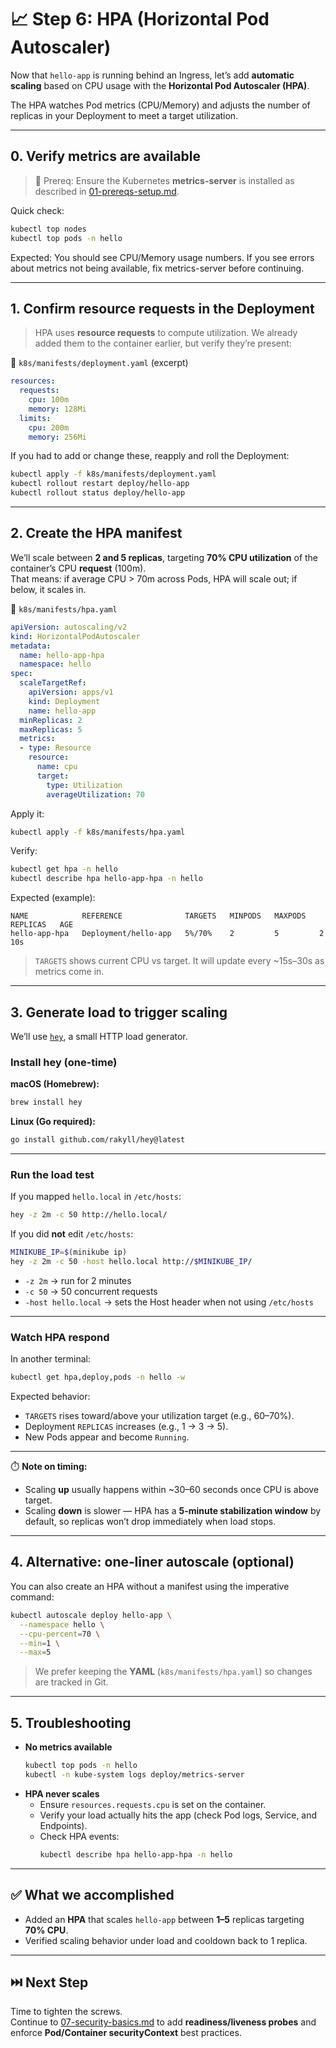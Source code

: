 # 📈 Step 6: HPA (Horizontal Pod Autoscaler)

Now that `hello-app` is running behind an Ingress, let’s add **automatic scaling** based on CPU usage with the **Horizontal Pod Autoscaler (HPA)**.

The HPA watches Pod metrics (CPU/Memory) and adjusts the number of replicas in your Deployment to meet a target utilization.

---

## 0. Verify metrics are available

> 📌 Prereq: Ensure the Kubernetes **metrics-server** is installed as described in [01-prereqs-setup.md](01-prereqs-setup.md).

Quick check:

```bash
kubectl top nodes
kubectl top pods -n hello
```

Expected: You should see CPU/Memory usage numbers. If you see errors about metrics not being available, fix metrics-server before continuing.

---

## 1. Confirm resource requests in the Deployment

> HPA uses **resource requests** to compute utilization. We already added them to the container earlier, but verify they’re present:

📄 `k8s/manifests/deployment.yaml` (excerpt)

```yaml
resources:
  requests:
    cpu: 100m
    memory: 128Mi
  limits:
    cpu: 200m
    memory: 256Mi
```

If you had to add or change these, reapply and roll the Deployment:

```bash
kubectl apply -f k8s/manifests/deployment.yaml
kubectl rollout restart deploy/hello-app
kubectl rollout status deploy/hello-app
```

---

## 2. Create the HPA manifest

We’ll scale between **2 and 5 replicas**, targeting **70% CPU utilization** of the container’s CPU **request** (100m).  
That means: if average CPU > 70m across Pods, HPA will scale out; if below, it scales in.

📄 `k8s/manifests/hpa.yaml`

```yaml
apiVersion: autoscaling/v2
kind: HorizontalPodAutoscaler
metadata:
  name: hello-app-hpa
  namespace: hello
spec:
  scaleTargetRef:
    apiVersion: apps/v1
    kind: Deployment
    name: hello-app
  minReplicas: 2
  maxReplicas: 5
  metrics:
  - type: Resource
    resource:
      name: cpu
      target:
        type: Utilization
        averageUtilization: 70
```

Apply it:

```bash
kubectl apply -f k8s/manifests/hpa.yaml
```

Verify:

```bash
kubectl get hpa -n hello
kubectl describe hpa hello-app-hpa -n hello
```

Expected (example):

```
NAME            REFERENCE              TARGETS   MINPODS   MAXPODS   REPLICAS   AGE
hello-app-hpa   Deployment/hello-app   5%/70%    2         5         2          10s
```

> `TARGETS` shows current CPU vs target. It will update every ~15s–30s as metrics come in.

---

## 3. Generate load to trigger scaling

We’ll use [`hey`](https://github.com/rakyll/hey), a small HTTP load generator.

### Install hey (one-time)

**macOS (Homebrew):**
```bash
brew install hey
```

**Linux (Go required):**
```bash
go install github.com/rakyll/hey@latest
```

---

### Run the load test

If you mapped `hello.local` in `/etc/hosts`:

```bash
hey -z 2m -c 50 http://hello.local/
```

If you did **not** edit `/etc/hosts`:

```bash
MINIKUBE_IP=$(minikube ip)
hey -z 2m -c 50 -host hello.local http://$MINIKUBE_IP/
```

- `-z 2m` → run for 2 minutes  
- `-c 50` → 50 concurrent requests  
- `-host hello.local` → sets the Host header when not using `/etc/hosts`

---

### Watch HPA respond

In another terminal:

```bash
kubectl get hpa,deploy,pods -n hello -w
```

Expected behavior:
- `TARGETS` rises toward/above your utilization target (e.g., 60–70%).  
- Deployment `REPLICAS` increases (e.g., 1 → 3 → 5).  
- New Pods appear and become `Running`.

---

⏱️ **Note on timing:**  
- Scaling **up** usually happens within ~30–60 seconds once CPU is above target.  
- Scaling **down** is slower — HPA has a **5-minute stabilization window** by default, so replicas won’t drop immediately when load stops.

---

## 4. Alternative: one‑liner autoscale (optional)

You can also create an HPA without a manifest using the imperative command:

```bash
kubectl autoscale deploy hello-app \
  --namespace hello \
  --cpu-percent=70 \
  --min=1 \
  --max=5
```

> We prefer keeping the **YAML** (`k8s/manifests/hpa.yaml`) so changes are tracked in Git.

---

## 5. Troubleshooting

- **No metrics available**
  ```bash
  kubectl top pods -n hello
  kubectl -n kube-system logs deploy/metrics-server
  ```
- **HPA never scales**
  - Ensure `resources.requests.cpu` is set on the container.
  - Verify your load actually hits the app (check Pod logs, Service, and Endpoints).
  - Check HPA events:
    ```bash
    kubectl describe hpa hello-app-hpa -n hello
    ```

---

## ✅ What we accomplished

- Added an **HPA** that scales `hello-app` between **1–5** replicas targeting **70% CPU**.  
- Verified scaling behavior under load and cooldown back to 1 replica.

---

## ⏭️ Next Step

Time to tighten the screws.  
Continue to [07-security-basics.md](07-security-basics.md) to add **readiness/liveness probes** and enforce **Pod/Container securityContext** best practices.

